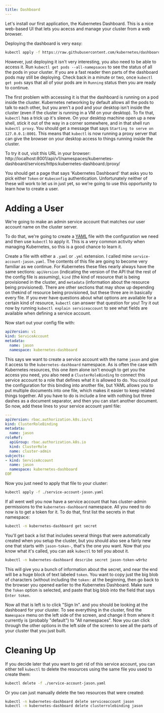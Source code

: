 ```yaml
---
title: Dashboard
---
```


Let's install our first application, the Kubernetes Dashboard.  This
is a nice web-based UI that lets you acecss and manage your cluster
from a web browser.

Deploying the dashboard is very easy:

```sh
kubectl apply -f https://raw.githubusercontent.com/kubernetes/dashboard/v2.0.0/aio/deploy/recommended.yaml
```

However, just deploying it isn't very interesting, you also need to be
able to access it.  Run `kubectl get pods --all-namepsaces` to see the
status of all the pods in your cluster.  If you are a fast reader then
parts of the dashboard pods may still be deploying.  Check back in
a minute or two, once `kubectl get pods` says that all of your pods
are in `Running` status then you are ready to continue.

The first problem with accessing it is that the dashboard is running
on a pod inside the cluster.  Kubernetes networking by default allows
all the pods to talk to each other, but you aren't a pod and your
desktop isn't inside the cluster (even if the cluster is running in
a VM on your desktop).  To fix that, `kubectl` has a trick up it's
sleeve.  On your desktop machine open up a new shell, stick it out of
the way in a corner somewhere, and in that shell run `kubectl proxy`.
You should get a message that says `Starting to serve on
127.0.0.1:8001`.  This means that `kubectl` is now running a proxy
server that can give the browser on your desktop access to things
running inside the cluster.

To try it out, visit this URL in your browser:
http://localhost:8001/api/v1/namespaces/kubernetes-dashboard/services/https:kubernetes-dashboard:/proxy/

You should get a page that says 'Kubernetes Dashboard' that asks you
to pick either `Token` or `Kubeconfig` authentication.  Unfortunately
neither of these will work to let us in just yet, so we're going to
use this opportunity to learn how to create a user.

# Adding a User #

We're going to make an admin service account that matches our user
account name on the cluster server.

To do that, we're going to create a [YAML](https://yaml.org/) file
with the configuration we need and then use `kubectl` to apply it.
This is a very common activity when managing Kubernetes, so this is
a good chance to learn it.

Create a file with either a `.yaml` or `.yml` extension.  I called
mine `service-account-jason.yaml`.  The contents of this file are
going to become very familiar as we continue.  For Kubernetes these
files nearly always have the same sections: `apiVersion` (indicating
the version of the API that the rest of the config file is assuming),
`kind` (the kind of resource that is being provisioned in the cluster,
and `metadata` (information about the resource being provisioned).
There are other sections that may show up depending on thekind of
resource being provisioned, but these three are in basically every
file.  If you ever have questions about what options are available for
a certain kind of resource, `kubectl` can answer that question for
you!  Try it out now by running `kubectl explain serviceaccount` to
see what fields are available when defining a service account.

Now start out your config file with:

```yaml
apiVersion: v1
kind: ServiceAccount
metadata:
  name: jason
  namespace: kubernetes-dashboard
```

This says we want to create a service account with the name `jason`
and give it access to the `kubernetes-dashboard` namespace.  As is
often the case with Kubernetes resources, this one item alone isn't
enough to get you the access you need, you also need
a `ClusterRoleBinding` to connect this service account to a role that
defines what it is allowed to do.  You could put the configuration for
this binding into another file, but YAML allows you to put multiple
documents into one file, which makes it easier to keep related things
together.  All you have to do is include a line with nothing but three
dashes as a document separator, and then you can start another
document.  So now, add these lines to your service account yaml file:

```yaml
---
apiVersion: rbac.authorization.k8s.io/v1
kind: ClusterRoleBinding
metadata:
  name: jason
roleRef:
  apiGroup: rbac.authorization.k8s.io
  kind: ClusterRole
  name: cluster-admin
subjects:
- kind: ServiceAccount
  name: jason
  namespace: kubernetes-dashboard
EOF
```

Now you just need to apply that file to your cluster:

```sh
kubectl apply -f ./service-account-jason.yaml
```

If all went well you now have a service account that has cluster-admin
permissions to the `kubernetes-dashboard` namespace.  All you need to
do now is to get a token for it.  To do that, first list the secrets
in that namespace:

```sh
kubectl -n kubernetes-dashboard get secret
```

You'll get back a list that includes several things that were
automatically created when you setup the cluster, but you should also
see a fairly new one that starts with `jason-token-`, that's the one
you want.  Now that you know what it's called, you can ask `kubectl`
to tell you about it.

```sh
kubectl -n kubernetes-dashboard describe secret jason-token-w9rbz
```

This will give you a bunch of information about the secret, and near
the end will be a huge block of text labeled `token`.  You want to
copy just the big blob of characters (without including the `token:`
at the beginning, then go back to the browser you opened earlier
to the Kubernetes Dashboard.  Make sure the `Token` option is
selected, and paste that big blob into the field that says `Enter
token`.

Now all that is left is to click "Sign In". and you should be looking
at the dashboard for your cluster.  To see everything in the cluster,
find the `Namespace` menu on the left side of the screen, and change
it from where it currently is (probably "default") to "All
namespaces".  Now you can click through the other options in the left
side of the screen to see all the parts of your cluster that you just
built.

# Cleaning Up #

If you decide later that you want to get rid of this service account,
you can either tell `kubectl` to delete the resources using the same
file you used to create them:

```sh
kubectl delete -f ./service-account-jason.yaml
```

Or you can just manually delete the two resources that were created:

```sh
kubectl -n kubernetes-dashboard delete serviceaccount jason
kubectl -n kubernetes-dashboard delete clusterrolebinding jason
```
